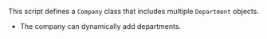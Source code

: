 This script defines a `Company` class that includes multiple `Department` objects.
- The company can dynamically add departments.
